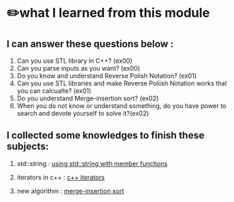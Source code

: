 # ✏️what I learned from this module <br>
## I can answer these questions below : <br>
1. Can you use STL library in C++? (ex00) <br>
2. Can you parse inputs as you want? (ex00) <br>
3. Do you know and understand Reverse Polish Notation? (ex01) <br>
4. Can you use STL libraries and make Reverse Poliish Notation works that you can calcualte? (ex01) <br>
5. Do you understand Merge-insertion sort? (ex02) <br>
6. When you do not know or understand something, do you have power to search and devote yourself to solve it?(ex02) <br>


## I collected some knowledges to finish these subjects:
1. std::string : [using std::string with member functions ](https://ebang.tistory.com/102) <br>
   
3. iterators in c++ : [c++ iterators](https://ebang.tistory.com/101) <br>
4. new algorithm : [merge-insertion sort]( https://ebang.tistory.com/104) <br>
